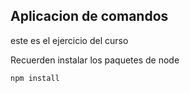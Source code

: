## Aplicacion de comandos

este es el ejercicio del curso

Recuerden instalar los paquetes de node

```
npm install
```